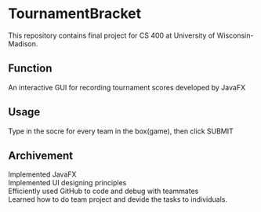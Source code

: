 # TournamentBracket
This repository contains final project for CS 400 at University of Wisconsin-Madison.<br>

## Function 
An interactive GUI for recording tournament scores developed by JavaFX<br>

## Usage
Type in the socre for every team in the box(game), then click SUBMIT<br>

## Archivement
Implemented JavaFX<br>
Implemented UI designing principles<br>
Efficiently used GitHub to code and debug with teammates<br>
Learned how to do team project and devide the tasks to individuals.<br>

